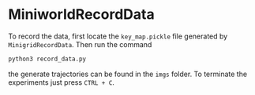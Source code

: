 # MiniworldRecordData

To record the data, first locate the `key_map.pickle` file generated by `MinigridRecordData`. Then run the command

```python
python3 record_data.py
```

the generate trajectories can be found in the `imgs` folder. To terminate the experiments just press `CTRL + C`.
